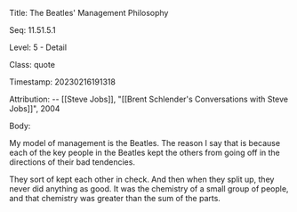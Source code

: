 Title:  The Beatles' Management Philosophy

Seq:    11.51.5.1

Level:  5 - Detail

Class:  quote

Timestamp: 20230216191318

Attribution: -- [[Steve Jobs]], "[[Brent Schlender's Conversations with Steve Jobs]]", 2004

Body:

My model of management is the Beatles. The reason I say that is because each of the key people in the Beatles kept the others from going off in the directions of their bad tendencies. 

They sort of kept each other in check. And then when they split up, they never did anything as good. It was the chemistry of a small group of people, and that chemistry was greater than the sum of the parts.
